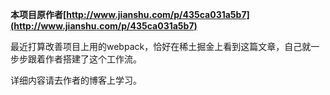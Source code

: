 __本项目原作者[http://www.jianshu.com/p/435ca031a5b7](http://www.jianshu.com/p/435ca031a5b7)__

最近打算改善项目上用的webpack，恰好在稀土掘金上看到这篇文章，自己就一步步跟着作者搭建了这个工作流。

详细内容请去作者的博客上学习。